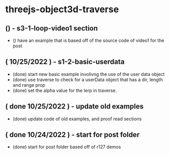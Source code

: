 # threejs-object3d-traverse

## () - s3-1-loop-video1 section
* () have an example that is based off of the source code of video1 for the post

## ( 10/25/2022 ) - s1-2-basic-userdata
* (done) start new basic example involivng the use of the user data object
* (done) use traverse to check for a userData object that has a dir, length and range prop
* (done) set the alpha value for the lerp in traverse.

## ( done 10/25/2022 ) - update old examples
* (done) update code of old examples, and proof read sections

## ( done 10/24/2022 ) - start for post folder
* (done) start for post folder based off of r127 demos